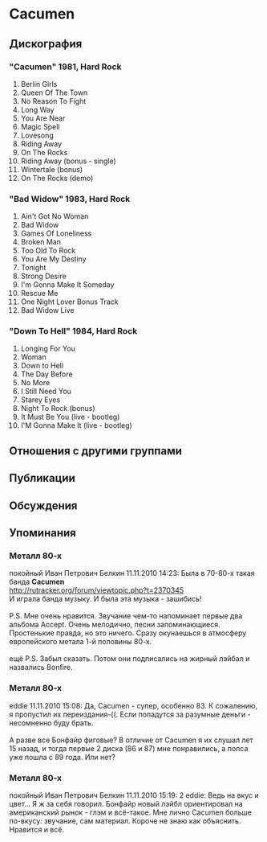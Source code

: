 # Cacumen



## Дискография

### "Cacumen" 1981, Hard Rock

01. Berlin Girls
02. Queen Of The Town
03. No Reason To Fight
04. Long Way
05. You Are Near
06. Magic Spell
07. Lovesong
08. Riding Away
09. On The Rocks
10. Riding Away (bonus - single)
11. Wintertale (bonus)
12. On The Rocks (demo)

### "Bad Widow" 1983, Hard Rock

01. Ain't Got No Woman
02. Bad Widow
03. Games Of Loneliness
04. Broken Man
05. Too Old To Rock
06. You Are My Destiny
07. Tonight
08. Strong Desire
09. I'm Gonna Make It Someday
10. Rescue Me
11. One Night Lover Bonus Track
12. Bad Widow Live

### "Down To Hell" 1984, Hard Rock

01. Longing For You
02. Woman
03. Down to Hell
04. The Day Before
05. No More
06. I Still Need You
07. Starey Eyes
08. Night To Rock (bonus)
09. It Must Be You (live - bootleg)
10. I'M Gonna Make It (live - bootleg)


## Отношения с другими группами


## Публикации


## Обсуждения


## Упоминания

### Металл 80-х

покойный Иван Петрович Белкин 11.11.2010 14:23:
Была в 70-80-х такая банда <B>Cacumen</B><BR><A HREF="http://rutracker.org/forum/viewtopic.php?t=2370345" TARGET="_blank">http://rutracker.org/forum/viewtopic.php?t=2370345</A><BR>И играла банда музыку. И была эта музыка - зашибись!<BR><BR>P.S. Мне очень нравится. Звучание чем-то напоминает первые два альбома Accept. Очень мелодично, песни запоминающиеся. Простенькие правда, но это ничего. Сразу окунаешься в атмосферу европейского метала 1-й половины 80-х.<BR><BR>ещё P.S. Забыл сказать. Потом они подписались на жирный лэйбал и назвались Bonfire.

### Металл 80-х

eddie 11.11.2010 15:08:
Да, Cacumen - супер, особенно 83. К сожалению, я пропустил их переиздания-((. Если попадутся за разумные деньги - несомненно буду брать.<BR><BR>А разве все Бонфайр фиговые? В отличие от Cacumen я их слушал лет 15 назад, и тогда первые 2 диска (86 и 87) мне понравились, а попса уже пошла с 89 года. Или нет? 

### Металл 80-х

покойный Иван Петрович Белкин 11.11.2010 15:19:
2 eddie: Ведь на вкус и цвет... Я ж за себя говорил. Бонфайр новый лэйбл ориентировал на американский рынок - глэм и всё-такое. Мне лично Cacumen больше по-вкусу: звучание, сам материал. Короче не знаю как объяснить. Нравится  и всё.

